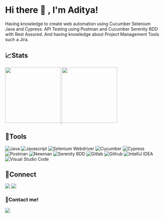 <!--
**Aditya Pratama** is a ✨ _special_ ✨ repository because its `README.md` (this file) appears on your GitHub profile.

Here are some ideas to get you started:

- 🔭 I’m currently working on ...
- 🌱 I’m currently learning ...
- 👯 I’m looking to collaborate on ...
- 🤔 I’m looking for help with ...
- 💬 Ask me about ...
- 📫 How to reach me: ...
- 😄 Pronouns: ...
- ⚡ Fun fact: ...
-->
# Hi there 👋 , I'm Aditya!
Having knowledge to create web automation using Cucumber Selenium Java and Cypress. API Testing using Postman and Cucumber Serenity BDD with Rest Assured. And having knowledge about Project Management Tools such a Jira.

## 📈Stats
<p align="left">
<a href="https://github.com/prtmadtya">
  <img height="180em" src="https://github-readme-stats-eight-theta.vercel.app/api?username=prtmadtya&show_icons=true&theme=algolia&include_all_commits=true&count_private=true"/>
  <img height="180em" src="https://github-readme-stats-eight-theta.vercel.app/api/top-langs/?username=prtmadtya&layout=compact&langs_count=8&theme=algolia"/>
</a>
</p>

## 🔨Tools
![Java](https://img.shields.io/badge/-java-181717?style=for-the-badge&logo=java)
![Javascript](https://img.shields.io/badge/-javascript-181717?style=for-the-badge&logo=javascript)
![Selenium Webdriver](https://img.shields.io/badge/-selenium-181717?style=for-the-badge&logo=selenium)
![Cucumber](https://img.shields.io/badge/-cucumber-181717?style=for-the-badge&logo=cucumber)
![Cypress](https://img.shields.io/badge/-cypress-181717?style=for-the-badge&logo=cypress)
![Postman](https://img.shields.io/badge/-postman-181717?style=for-the-badge&logo=postman)
![Newman](https://img.shields.io/badge/-newman-181717?style=for-the-badge&logo=newman)
![Serenity BDD](https://img.shields.io/badge/-serenitybdd-181717?style=for-the-badge&logo=serenitybdd)
![Gitlab](https://img.shields.io/badge/-gitlab-181717?style=for-the-badge&logo=gitlab)
![Github](https://img.shields.io/badge/GitHub-100000?style=for-the-badge&logo=github&logoColor=white)
![IntelliJ IDEA](https://img.shields.io/badge/IntelliJIDEA-000000.svg?style=for-the-badge&logo=intellij-idea&logoColor=white)
![Visual Studio Code](https://img.shields.io/badge/Visual%20Studio%20Code-0078d7.svg?style=for-the-badge&logo=visual-studio-code&logoColor=white)

## 🔗Connect
<p>
    <a href="https://www.linkedin.com/in/prtmadty" target="blank"><img src="https://img.shields.io/badge/-linkedin-181717?style=for-the-badge&logo=linkedin" /></a>
     <a href="https://www.instagram.com/prtmadty/" target="blank"><img src="https://img.shields.io/badge/-instagram-181717?style=for-the-badge&logo=instagram" /></a>
</p>


### 📝Contact me!
<p>
    <a href="mailto: aditya1995.jr@gmail.com" target="blank"><img src="https://img.shields.io/badge/-gmail-181717?style=for-the-badge&logo=gmail" /></a>
</p>

